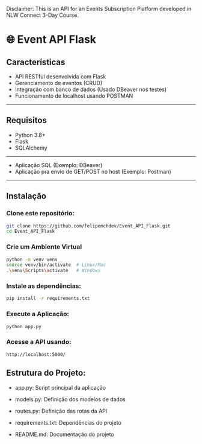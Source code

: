 Disclaimer: This is an API for an Events Subscription Platform developed in NLW Connect 3-Day Course.

# 🌐 Event API Flask

## Características
- API RESTful desenvolvida com Flask  
- Gerenciamento de eventos (CRUD)  
- Integração com banco de dados (Usado DBeaver nos testes)  
- Funcionamento de localhost usando POSTMAN  

---

## Requisitos
- Python 3.8+  
- Flask  
- SQLAlchemy
-----------------
- Aplicação SQL (Exemplo: DBeaver) 
- Aplicação pra envio de GET/POST no host (Exemplo: Postman) 

---

## Instalação

### Clone este repositório:
```bash
git clone https://github.com/felipemchdev/Event_API_Flask.git
cd Event_API_Flask
```
### Crie um Ambiente Virtual
```bash
python -m venv venv
source venv/bin/activate  # Linux/Mac
.\venv\Scripts\activate   # Windows
```
### Instale as dependências:
```bash
pip install -r requirements.txt
```
### Execute a Aplicação:
```bash
python app.py
```
### Acesse a API usando:
```
http://localhost:5000/
```

## Estrutura do Projeto:

- app.py: Script principal da aplicação

- models.py: Definição dos modelos de dados

- routes.py: Definição das rotas da API

- requirements.txt: Dependências do projeto

- README.md: Documentação do projeto

